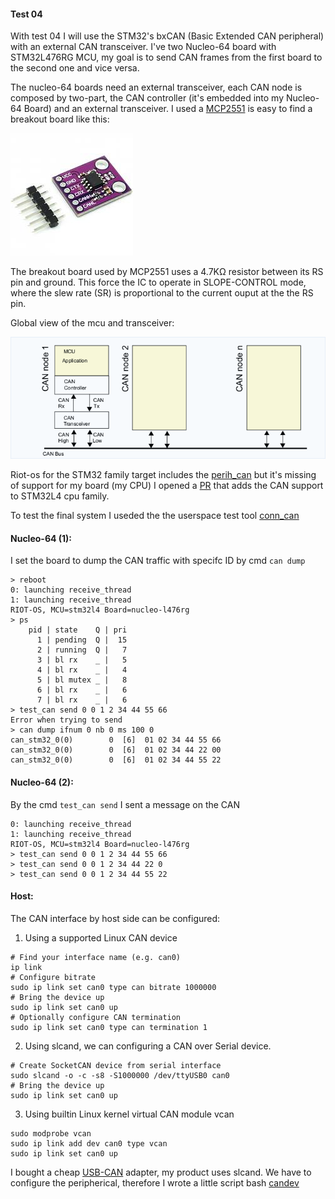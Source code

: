 #### Test 04

With test 04 I will use the STM32's bxCAN (Basic Extended CAN peripheral) with
an external CAN transceiver.
I've two Nucleo-64 board with STM32L476RG MCU, my goal is to send CAN frames
from the first board to the second one and vice versa.

The nucleo-64 boards need an external transceiver,  each CAN node is
composed by two-part, the CAN controller (it's embedded into my Nucleo-64
Board) and an external transceiver. I used a [MCP2551](https://www.microchip.com/wwwproducts/en/en010405) is easy to find a
breakout board like this:

![MCP2551](./media/mcp2551.jpeg)

The breakout board used by MCP2551 uses a 4.7KΩ resistor between its RS pin and
ground. This force the IC to operate in SLOPE-CONTROL mode, where the slew rate
(SR) is proportional to the current ouput at the the RS pin.

Global view of the mcu and transceiver:

![SYSTEM](./media/can_network.png)

Riot-os for the STM32 family target includes the [perih_can](https://github.com/RIOT-OS/RIOT/blob/master/cpu/stm32_common/periph/can.c) but it's missing of support
for my board (my CPU) I opened a [PR](https://github.com/RIOT-OS/RIOT/pull/13534) that adds the CAN support to STM32L4 cpu family.

To test the final system I useded the the userspace test tool [conn_can](https://github.com/RIOT-OS/RIOT/tree/master/tests/conn_can)


#### Nucleo-64 (1):

I set the board to dump the CAN traffic with specifc ID by cmd `can dump `

```
> reboot
0: launching receive_thread
1: launching receive_thread
RIOT-OS, MCU=stm32l4 Board=nucleo-l476rg
> ps
	pid | state    Q | pri 
	  1 | pending  Q |  15
	  2 | running  Q |   7
	  3 | bl rx    _ |   5
	  4 | bl rx    _ |   4
	  5 | bl mutex _ |   8
	  6 | bl rx    _ |   6
	  7 | bl rx    _ |   6
> test_can send 0 0 1 2 34 44 55 66
Error when trying to send
> can dump ifnum 0 nb 0 ms 100 0
can_stm32_0(0)        0  [6]  01 02 34 44 55 66
can_stm32_0(0)        0  [6]  01 02 34 44 22 00
can_stm32_0(0)        0  [6]  01 02 34 44 55 22
```

#### Nucleo-64 (2):

By the cmd `test_can send` I sent a message on the CAN 
```
0: launching receive_thread
1: launching receive_thread
RIOT-OS, MCU=stm32l4 Board=nucleo-l476rg
> test_can send 0 0 1 2 34 44 55 66
> test_can send 0 0 1 2 34 44 22 0
> test_can send 0 0 1 2 34 44 55 22
```

#### Host:
The CAN interface by host side can be configured:
1. Using a supported Linux CAN device
```
# Find your interface name (e.g. can0)
ip link
# Configure bitrate
sudo ip link set can0 type can bitrate 1000000
# Bring the device up
sudo ip link set can0 up
# Optionally configure CAN termination
sudo ip link set can0 type can termination 1
```
2. Using slcand, we can configuring a CAN over Serial device.
```
# Create SocketCAN device from serial interface
sudo slcand -o -c -s8 -S1000000 /dev/ttyUSB0 can0
# Bring the device up
sudo ip link set can0 up
```
3. Using builtin Linux kernel virtual CAN module vcan
```
sudo modprobe vcan
sudo ip link add dev can0 type vcan
sudo ip link set can0 up
```

I bought a cheap [USB-CAN](https://www.amazon.it/gp/product/B07P7G4R8H/ref=ppx_od_dt_b_asin_image_s00?ie=UTF8&psc=1) adapter, my product uses slcand.
We have to configure the peripherical, therefore I wrote a little script bash [candev](./script/candev.sh)
